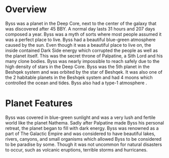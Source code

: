 # Overview

Byss was a planet in the Deep Core, next to the center of the galaxy that was discovered after 45 BBY.
A normal day lasts 31 hours and 207 days composed a year.
Byss was a myth of sorts where most people assumed it was a perfect place to live.
Byss had a beautiful blue-green atmosphere caused by the sun.
Even though it was a beautiful place to live on, the inside contained Dark Side energy which corrupted the people as well as the planet itself.
This was the secret throne of Palpatine, a Sith Lord and his many clone bodies.
Byss was nearly impossible to reach safely due to the high density of stars in the Deep Core.
Byss was the 5th planet in the Beshqek system and was orbited by the star of Beshqek.
It was also one of the 2 habitable planets in the Beshqek system and had 4 moons which controlled the ocean and tides.
Byss also had a type-1 atmosphere .

# Planet Features

Byss was covered in blue-green sunlight and was a very lush and fertile world like the planet Nathema.
Sadly after Palpatine made Byss his personal retreat, the planet began to fill with dark energy.
Byss was renowned as a part of The Galactic Empire and was considered to have beautiful lakes, rivers, canyons, and small organisms which allowed Byss to be considered to be paradise by some.
Though it was not uncommon for natural disasters to occur, such as volcanic eruptions, terrible storms and hurricanes.
